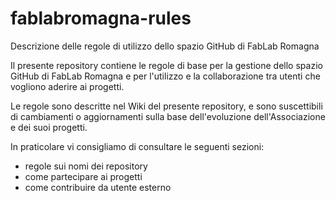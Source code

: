 # fablabromagna-rules
Descrizione delle regole di utilizzo dello spazio GitHub di FabLab Romagna 


Il presente repository contiene le regole di base per la gestione dello spazio GitHub di FabLab Romagna e per l'utilizzo e la collaborazione tra utenti che vogliono aderire ai progetti.

Le regole sono descritte nel Wiki del presente repository, e sono suscettibili di cambiamenti o aggiornamenti sulla base dell'evoluzione dell'Associazione e dei suoi progetti.

In praticolare vi consigliamo di consultare le seguenti sezioni:
* regole sui nomi dei repository
* come partecipare ai progetti
* come contribuire da utente esterno


